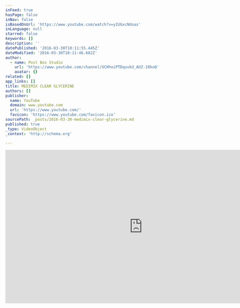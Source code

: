 ```yaml
---
inFeed: true
hasPage: false
inNav: false
isBasedOnUrl: 'https://www.youtube.com/watch?v=yIUGxcNdoas'
inLanguage: null
starred: false
keywords: []
description: ''
datePublished: '2016-03-30T10:11:55.445Z'
dateModified: '2016-03-30T10:11:46.682Z'
author:
  - name: Post Box Studio
    url: 'https://www.youtube.com/channel/UCHhoiPTDquukU_AUZ-10koQ'
    avatar: {}
related: []
app_links: []
title: MEDIMIX CLEAR GLYCERINE
authors: []
publisher:
  name: YouTube
  domain: www.youtube.com
  url: 'https://www.youtube.com/'
  favicon: 'https://www.youtube.com/favicon.ico'
sourcePath: _posts/2016-03-30-medimix-clear-glycerine.md
published: true
_type: VideoObject
_context: 'http://schema.org'

---
```

<iframe src="https://cdn.embedly.com/widgets/media.html?src=https%3A%2F%2Fwww.youtube.com%2Fembed%2FyIUGxcNdoas%3Ffeature%3Doembed&amp;url=https%3A%2F%2Fwww.youtube.com%2Fwatch%3Fv%3DyIUGxcNdoas&amp;image=https%3A%2F%2Fi.ytimg.com%2Fvi%2FyIUGxcNdoas%2Fhqdefault.jpg&amp;key=b7d04c9b404c499eba89ee7072e1c4f7&amp;type=text%2Fhtml&amp;schema=youtube" width="854" height="480" scrolling="no" frameborder="0" allowfullscreen="allowfullscreen" style=""></iframe>
